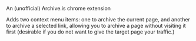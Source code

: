 An (unofficial) Archive.is chrome extension

Adds two context menu items: one to archive the current page, and another to archive a selected link, allowing you to archive a page without visiting it first (desirable if you do not want to give the target page your traffic.)